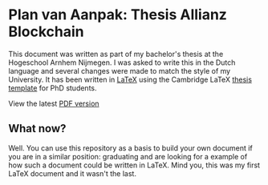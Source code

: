 # Plan van Aanpak: Thesis Allianz Blockchain

This document was written as part of my bachelor's thesis at the Hogeschool Arnhem Nijmegen. I was asked to write this in the Dutch language and several changes were made to match the style of my University.
It has been written in [LaTeX](https://www.latex-project.org/) using the Cambridge LaTeX [thesis template](https://github.com/cambridge/thesis) for PhD students.

View the latest [PDF version](index.pdf)

## What now?
Well. You can use this repository as a basis to build your own document if you are in a similar position: graduating and are looking for a example of how such a document could be written in LaTeX.
Mind you, this was my first LaTeX document and it wasn't the last.
